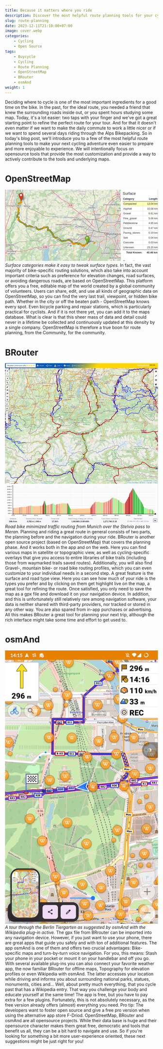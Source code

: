 ```yaml
---
title: Because it matters where you ride
description: Discover the most helpful route planning tools for your cycling adventures.
slug: route-planning
date: 2023-12-11T21:10:00+07:00
image: cover.webp
categories:
    - Cycling
    - Open Source
tags:
    - Buycycle
    - Cycling
    - Route Planning
    - OpenStreetMap
    - BRouter
    - osmAnd
weight: 1
---
```

Deciding where to cycle is one of the most important ingredients for a good time on the bike. In the past, for the ideal route, you needed a friend that knew the surrounding roads inside out, or you spent hours studying some map. Today, it's a lot easier: two taps with your finger and we've got a great starting point to refine the perfect route for your tour.
And for that it doesn't even matter if we want to make the daily commute to work a little nicer or if we want to spend several days riding through the Alps Bikepacking. So in today's blog post, we'll introduce you to a few of the most helpful route planning tools to make your next cycling adventure even easier to prepare and more enjoyable to experience.
We will intentionally focus on opensource tools that provide the most customization and provide a way to actively contribute to the tools and underlying maps.
# OpenStreetMap
![OpenStreetMap Example](image1.png)
*Surface categories make it easy to tweak surface types.*
In fact, the vast majority of bike-specific routing solutions, which also take into account important criteria such as preference for elevation changes, road surfaces, or avoiding dangerous roads, are based on OpenStreetMap.
This platform offers you a free, editable map of the world created by a global community of volunteers. Users can share, edit, and use all kinds of geographic data on OpenStreetMap, so you can find the very last trail, viewpoint, or hidden bike path. Whether in the city or off the beaten path - OpenStreetMap knows every spot. Even bicycle parking and repair stations, which is particularly practical for cyclists. And if it is not there yet, you can add it to the maps database.
What is clear is that this sheer mass of data and detail could never in a lifetime be collected and continuously updated at this density by a single company. OpenStreetMap is therefore a true boon for route planning, from the Community, for the community.
# BRouter
![BRouter Interface](image2.png)
*Road bike minimized traffic routing from Munich over the Stelvio pass to Meran.*
Planning and riding a great route in general consists of two parts, the planning before and the navigation during your ride.
BRouter is another open source project (based on OpenStreetMap) that covers the planning phase. And it works both in the app and on the web.
Here you can find various maps in satellite or topographic view, as well as cycling-specific overlays that give you access to entire libraries of bike trails (including those from waymarked trails saved routes). Additionally, you will also find Gravel-, mountain bike- or road bike routing profiles, which you can even customize to your individual needs in a second step. A great feature is the surface and road type view. Here you can see how much of your ride is the types you prefer and by clicking on them get highlight live on the map, a great tool for refining the route. Once satisfied, you only need to save the map as a gpx file and download it on your navigation device.
In addition, and this is unfortunately still relatively rare among navigation software, your data is neither shared with third-party providers, nor tracked or stored in any other way. You are also spared from in-app purchases or advertising.
All this makes BRouter a great tool for planning your next trip, although the rich interface might take some time and effort to get used to.
# osmAnd
![osmAnd App](image3.png)
*A tour through the Berlin Tiergarten as suggested by osmAnd with the Wikipedia plug-in active.*
The gpx file from BRrouter can be imported into any navigation device. However, if you just want to use your phone, there are great apps that guide you safely and with ton of additional features. The app osmAnd is one of them and offers two crucial advantages: Bike-specific maps and turn-by-turn voice navigation. For you, this means: Stash your phone in your pocket or mount it on your handlebar and off you go.
With several available plug-ins you can also connect your favorite weather app, the now familiar BRouter for offline maps, Topography for elevation profiles or even Wikipedia with osmAnd. The latter accesses your location while driving and informs you about surrounding national parks, statues, monuments, cities and... Well, about pretty much everything, that you cycle past that has a Wikipedia entry. That way you challenge your body and educate yourself at the same time!
The app is free, but you have to pay extra for a few plugins. Fortunately, this is not absolutely necessary, as the free version already offers (almost) everything you need. Pro tip: The developers want to foster open source and give a free pro version when using the alternative app store F-Driod.
OpenStreetMap, BRouter and osmAnd are all opensource projects. While their data base is huge and their opensource character makes them great free, democratic and tools that benefit us all, they can be a bit hard to navigate and use. So if you're looking for something a bit more user-experience oriented, these next suggestions might be just right for you!

